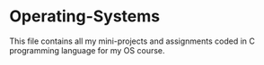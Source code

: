 # Operating-Systems

This file contains all my mini-projects and assignments coded in C programming language for my OS course.
